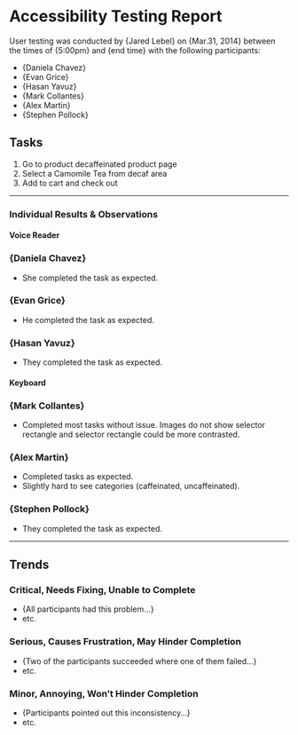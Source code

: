 # Accessibility Testing Report

User testing was conducted by {Jared Lebel} on {Mar.31, 2014} between the times of {5:00pm} and {end time} with the following participants:

- {Daniela Chavez}
- {Evan Grice}
- {Hasan Yavuz}
- {Mark Collantes}
- {Alex Martin}
- {Stephen Pollock}

## Tasks

1. Go to product decaffeinated product page
2. Select a Camomile Tea from decaf area
3. Add to cart and check out

---

### Individual Results & Observations

#### Voice Reader

### {Daniela Chavez}

- She completed the task as expected.

### {Evan Grice}

- He completed the task as expected.


### {Hasan Yavuz}

- They completed the task as expected.

#### Keyboard

### {Mark Collantes}

- Completed most tasks without issue. Images do not show selector rectangle and selector rectangle could be more contrasted.

### {Alex Martin}

- Completed tasks as expected.
- Slightly hard to see categories (caffeinated, uncaffeinated).

### {Stephen Pollock}

- They completed the task as expected.

---

## Trends

### Critical, Needs Fixing, Unable to Complete

- {All participants had this problem…}
- etc.

### Serious, Causes Frustration, May Hinder Completion

- {Two of the participants succeeded where one of them failed…}
- etc.

### Minor, Annoying, Won’t Hinder Completion

- {Participants pointed out this inconsistency…}
- etc.